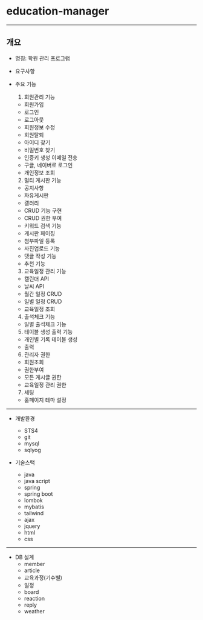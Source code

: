 # education-manager
---
## 개요

- 명칭: 학원 관리 프로그램

- 요구사항

- 주요 기능
  1. 회원관리 기능 
    - 회원가입
    - 로그인
    - 로그아웃
    - 회원정보 수정
    - 회원탈퇴
    - 아이디 찾기
    - 비밀번호 찾기
    - 인증키 생성 이메일 전송
    - 구글, 네이버로 로그인
    - 개인정보 조회
    
  2. 멀티 게시판 기능
    - 공지사항
    - 자유게시판
    - 갤러리
    - CRUD 기능 구현
    - CRUD 권한 부여
    - 키워드 검색 기능
    - 게시판 페이징 
    - 첨부파일 등록
    - 사진업로드 기능
    - 댓글 작성 기능
    - 추천 기능
    
  3. 교육일정 관리 기능
    - 캘린더 API
    - 날씨 API
    - 월간 일정 CRUD
    - 일별 일정 CRUD
    - 교육일정 조회
    
  4. 출석체크 기능
    - 일별 출석체크 기능
    
  5. 테이블 생성 출력 기능
    - 개인별 기록 테이블 생성
    - 출력
    
  6. 관리자 권한
    - 회원조회
    - 권한부여
    - 모든 게시글 권한
    - 교육일정 관리 권한
    
   7. 세팅
    - 홈페이지 테마 설정
    
---
  
- 개발환경
  - STS4
  - git
  - mysql
  - sqlyog
  
- 기술스택
  - java
  - java script
  - spring
  - spring boot
  - lombok
  - mybatis
  - tailwind
  - ajax
  - jquery
  - html
  - css

---

- DB 설계
  - member
  - article
  - 교육과정(기수별)
  - 일정
  - board
  - reaction
  - reply
  - weather
  
